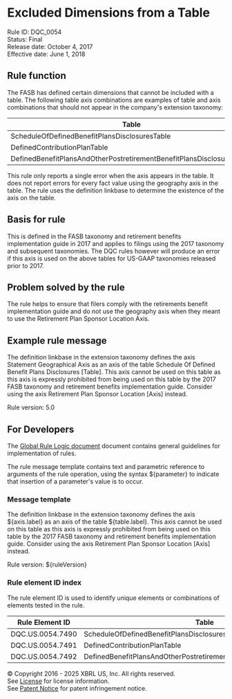 # Excluded Dimensions from a Table
Rule ID: DQC_0054  
Status:  Final  
Release date: October 4, 2017  
Effective date: June 1, 2018  

## Rule function

The FASB has defined certain dimensions that cannot be included with a table. The following table axis combinations are examples of table and axis combinations that should not appear in the company's extension taxonomy:

| Table | Axis |
| --- | --- |
| ScheduleOfDefinedBenefitPlansDisclosuresTable | StatementGeographicalAxis |
| DefinedContributionPlanTable | StatementGeographicalAxis |
| DefinedBenefitPlansAndOtherPostretirementBenefitPlansDisclosuresTable | StatementGeographicalAxis |

This rule only reports a single error when the axis appears in the table. It does not report errors for every fact value using the geography axis in the table. The rule uses the definition linkbase to determine the existence of the axis on the table.  

## Basis for rule  

This is defined in the FASB taxonomy and retirement benefits implementation guide in 2017 and applies to filings using the 2017 taxonomy and subsequent taxonomies. The DQC rules however will produce an error if this axis is used on the above tables for US-GAAP taxonomies released prior to 2017.  

## Problem solved by the rule

The rule helps to ensure that filers comply with the retirements benefit implementation guide and do not use the geography axis when they meant to use the Retirement Plan Sponsor Location Axis.  

## Example rule message

The definition linkbase in the extension taxonomy defines the axis Statement Geographical Axis as an axis of the table Schedule Of Defined Benefit Plans Disclosures [Table]. This axis cannot be used on this table as this axis is expressly prohibited from being used on this table by the 2017 FASB taxonomy and retirement benefits implementation guide. Consider using the axis Retirement Plan Sponsor Location [Axis] instead.  
  
Rule version: 5.0

## For Developers

The [Global Rule Logic document](https://github.com/DataQualityCommittee/dqc_us_rules/blob/master/docs/GlobalRuleLogic.md) document contains general guidelines for implementation of rules.  

The rule message template contains text and parametric reference to arguments of the rule operation, using the syntax ${parameter} to indicate that insertion of a parameter's value is to occur.  

### Message template

The definition linkbase in the extension taxonomy defines the axis ${axis.label} as an axis of the table ${table.label}. This axis cannot be used on this table as this axis is expressly prohibited from being used on this table by the 2017 FASB taxonomy and retirement benefits implementation guide. Consider using the axis Retirement Plan Sponsor Location [Axis] instead.  
  
Rule version: ${ruleVersion}

### Rule element ID index

The rule element ID is used to identify unique elements or combinations of elements tested in the rule. 

| Rule Element ID | Table | Axis |
| --- | --- | --- |
| DQC.US.0054.7490 | ScheduleOfDefinedBenefitPlansDisclosuresTable | StatementGeographicalAxis |
| DQC.US.0054.7491 | DefinedContributionPlanTable | StatementGeographicalAxis |
| DQC.US.0054.7492 | DefinedBenefitPlansAndOtherPostretirementBenefitPlansDisclosuresTable | StatementGeographicalAxis |

© Copyright 2016 - 2025 XBRL US, Inc. All rights reserved.   
See [License](https://xbrl.us/dqc-license) for license information.  
See [Patent Notice](https://xbrl.us/dqc-patent) for patent infringement notice.  
